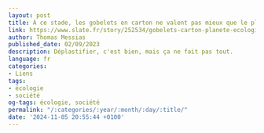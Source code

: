 ```yaml
---
layout: post
title: À ce stade, les gobelets en carton ne valent pas mieux que le plastique
link: https://www.slate.fr/story/252534/gobelets-carton-planete-ecologie-sante-plastique-recyclage
author: Thomas Messias
published_date: 02/09/2023
description: Déplastifier, c'est bien, mais ça ne fait pas tout.
language: fr
categories:
- Liens
tags:
- écologie
- société
og-tags: écologie, société
permalink: "/:categories/:year/:month/:day/:title/"
date: '2024-11-05 20:55:44 +0100'
---
```

